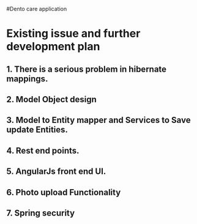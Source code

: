 #Dento care application

# Existing issue and further development plan

## 1. There is a serious problem in hibernate mappings.

## 2. Model Object design

## 3. Model to Entity mapper and Services to Save update Entities.

## 4. Rest end points.

## 5. AngularJs front end UI.

## 6. Photo upload Functionality

## 7. Spring security
